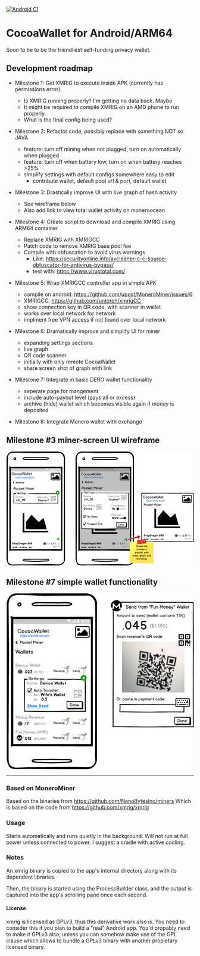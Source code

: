 [![Android CI](https://github.com/chadananda/CocoaWallet/actions/workflows/android_build.yml/badge.svg?branch=main)](https://github.com/chadananda/CocoaWallet/actions/workflows/android_build.yml)

# CocoaWallet for Android/ARM64

Soon to be to be the friendliest self-funding privacy wallet.

## Development roadmap

* Milestone 1: Get XMRIG to execute inside APK (currently has permissions error)
  * Is XMRIG running properly? I'm getting no data back. Maybe
  * It might be required to compile XMRIG on an AMD phone to run properly.
  * What is the final config being used?

* Milestone 2: Refactor code, possibly replace with something NOT so JAVA
  * feature: turn off mining when not plugged, turn on automatically when plugged
  * feature: turn off when battery low, turn on when battery reaches >25%
  * simplify settings with default configs somewhere easy to edit
    * contribute wallet, default pool url & port, default wallet

* Milestone 3: Drastically improve UI with live graph of hash activity
  * See wireframe below
  * Also add link to view total wallet activity on moneroocean

* Milestone 4: Create script to download and compile XMRIG using ARM64 container
  * Replace XMRIG with XMRIGCC
  * Patch code to remove XMRIG base pool fee
  * Compile with obfuscation to avoid virus warnings
    * Like: https://securityonline.info/avcleaner-c-c-source-obfuscator-for-antivirus-bypass/
    * test with: https://www.virustotal.com/

* Milestone 5: Wrap XMRIGCC controller app in simple APK
  * compile on android: https://github.com/upost/MoneroMiner/issues/6
  * XMRIGCC: https://github.com/untoreh/xmrigCC
  * show connection key in QR code, with scanner in wallet
  * works over local network for network
  * implment free VPN access if not found over local network

* Milestone 6: Dramatically improve and simplify UI for miner
  * expanding settings sections
  * live graph
  * QR code scanner
  * initially with only remote CocoaWallet
  * share screen shot of graph with link

* Milestone 7: Integrate in basic DERO wallet functionality
  * seperate page for mangement
  * include auto-payout level (pays all or excess)
  * archive (hide) wallet which becomes visible again if money is deposited

* Milestone 8: Integrate Monero wallet with exchange


## Milestone #3 miner-screen UI wireframe

![Miner screen UI wireframe](miner-mockup.png)


## Milestone #7 simple wallet functionality

![Simple Wallet](simple-wallet-mockup.png)


----


### Based on MoneroMiner

Based on the binaries from https://github.com/NanoBytesInc/miners
Which is based on the code from https://github.com/xmrig/xmrig

### Usage

Starts automatically and runs quietly in the background. Will not run at full power unless connected to power. I suggest a cradle with active cooling.

### Notes

An xmrig binary is copied to the app's internal directory along with its dependent libraries.

Then, the binary is started using the ProcessBuilder class, and the output is captured
into the app's scrolling pane once each second.

#### License

xmrig is licensed as GPLv3, thus this derivative work also is.
You need to consider this if you plan to build a "real" Android app. You'd propably need
to make it GPLv3 also, unless you can somehow make use of the GPL clause which allows
to bundle a GPLv3 binary with another propietary licensed binary.

